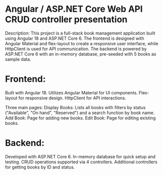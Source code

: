 # Angular / ASP.NET Core Web API CRUD controller presentation 

Description: This project is a full-stack book management application built using Angular 18 and ASP.NET Core 6. 
The frontend is designed with Angular Material and flex-layout to create a responsive user interface, while HttpClient is used for API communication. 
The backend is powered by ASP.NET Core 6 with an in-memory database, pre-seeded with 5 books as sample data.

# Frontend:
Built with Angular 18.
Utilizes Angular Material for UI components.
Flex-layout for responsive design.
HttpClient for API interactions.

Three main pages:
Display Books: Lists all books with filters by status ("Available", "On hand", "Reserved") and a search function by book name.
Add Book: Page for adding new books.
Edit Book: Page for editing existing books.

# Backend:
Developed with ASP.NET Core 6.
In-memory database for quick setup and testing.
CRUD operations supported via 4 controllers.
Additional controllers for getting books by ID and status.